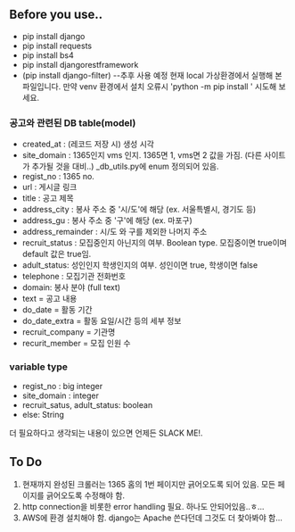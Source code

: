 ## Before you use..
- pip install django
- pip install requests
- pip install bs4
- pip install djangorestframework
- (pip install django-filter) --추후 사용 예정
현재 local 가상환경에서 실행해 본 파일입니다.
만약 venv 환경에서 설치 오류시 
    'python -m pip install <pkg name>'
시도해 보세요.

### 공고와 관련된 DB table(model)
* created_at : (레코드 저장 시) 생성 시각
* site_domain : 1365인지 vms 인지. 1365면 1, vms면 2 값을 가짐. (다른 사이트가 추가될 것을 대비..) _db_utils.py에 enum 정의되어 있음.
* regist_no : 1365 no.
* url : 게시글 링크
* title : 공고 제목
* address_city : 봉사 주소 중 '시/도'에 해당 (ex. 서울특별시, 경기도 등)
* address_gu : 봉사 주소 중 '구'에 해당 (ex. 마포구)
* address_remainder : 시/도 와 구를 제외한 나머지 주소
* recruit_status : 모집중인지 아닌지의 여부. Boolean type. 모집중이면 true이며 default 값은 true임.
* adult_status: 성인인지 학생인지의 여부. 성인이면 true, 학생이면 false
* telephone : 모집기관 전화번호
* domain: 봉사 분야 (full text)
* text = 공고 내용
* do_date = 활동 기간
* do_date_extra = 활동 요일/시간 등의 세부 정보
* recruit_company = 기관명
* recurit_member = 모집 인원 수

### variable type
 - regist_no : big integer
 - site_domain : integer
 - recruit_satus, adult_status: boolean
 - else: String

더 필요하다고 생각되는 내용이 있으면 언제든 SLACK ME!.




## To Do
1. 현재까지 완성된 크롤러는 1365 홈의 1번 페이지만 긁어오도록 되어 있음. 모든 페이지를 긁어오도록 수정해야 함.
2. http connection을 비롯한 error handling 필요. 하나도 안되어있음..ㅎ...
3. AWS에 환경 설치해야 함. django는 Apache 쓴다던데 그것도 더 찾아봐야 함...
